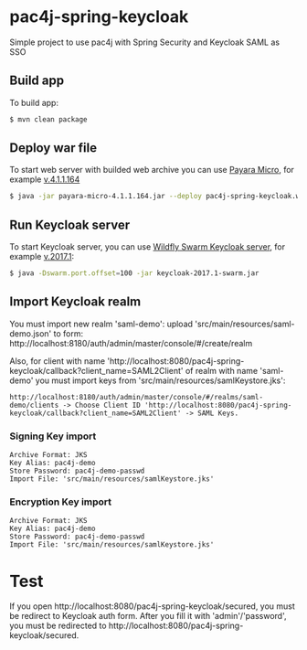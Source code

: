 # pac4j-spring-keycloak
Simple project to use pac4j with Spring Security and Keycloak SAML as SSO

## Build app
To build app:
```sh
$ mvn clean package
```
## Deploy war file
To start web server with builded web archive you can use [Payara Micro](http://www.payara.fish/downloads), for example [v.4.1.1.164](https://s3-eu-west-1.amazonaws.com/payara.fish/Payara+Downloads/Payara+4.1.1.164/payara-micro-4.1.1.164.jar)
```sh
$ java -jar payara-micro-4.1.1.164.jar --deploy pac4j-spring-keycloak.war
```
## Run Keycloak server
To start Keycloak server, you can use [Wildfly Swarm Keycloak server](https://wildfly-swarm.gitbooks.io/wildfly-swarm-users-guide/content/server/keycloak.html), for example [v.2017.1](http://repo2.maven.org/maven2/org/wildfly/swarm/servers/keycloak/2017.1/keycloak-2017.1-swarm.jar):
```sh
$ java -Dswarm.port.offset=100 -jar keycloak-2017.1-swarm.jar
```

## Import Keycloak realm
You must import new realm 'saml-demo': upload 'src/main/resources/saml-demo.json' to form: http://localhost:8180/auth/admin/master/console/#/create/realm

Also, for client with name 'http://localhost:8080/pac4j-spring-keycloak/callback?client_name=SAML2Client' of realm with name 'saml-demo' you must import keys from 'src/main/resources/samlKeystore.jks':
```
http://localhost:8180/auth/admin/master/console/#/realms/saml-demo/clients -> Choose Client ID 'http://localhost:8080/pac4j-spring-keycloak/callback?client_name=SAML2Client' -> SAML Keys.
```

### Signing Key import
```
Archive Format: JKS
Key Alias: pac4j-demo
Store Password: pac4j-demo-passwd
Import File: 'src/main/resources/samlKeystore.jks'
```

### Encryption Key import
```
Archive Format: JKS
Key Alias: pac4j-demo
Store Password: pac4j-demo-passwd
Import File: 'src/main/resources/samlKeystore.jks'
```

# Test
If you open http://localhost:8080/pac4j-spring-keycloak/secured, you must be redirect to Keycloak auth form. After you fill it with 'admin'/'password', you must be redirected to http://localhost:8080/pac4j-spring-keycloak/secured.
